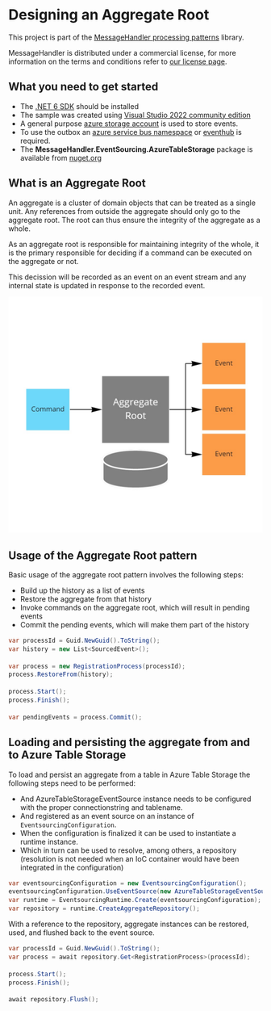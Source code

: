 # Designing an Aggregate Root

This project is part of the [MessageHandler processing patterns](https://www.messagehandler.net/patterns/) library.

MessageHandler is distributed under a commercial license, for more information on the terms and conditions refer to [our license page](https://www.messagehandler.net/license/).

## What you need to get started

- The [.NET 6 SDK](https://dotnet.microsoft.com/en-us/download) should be installed
- The sample was created using [Visual Studio 2022 community edition](https://visualstudio.microsoft.com/vs/)
- A general purpose [azure storage account](https://docs.microsoft.com/en-us/azure/storage/common/storage-account-create?tabs=azure-portal) is used to store events.
- To use the outbox an [azure service bus namespace](https://docs.microsoft.com/en-us/azure/service-bus-messaging/service-bus-create-namespace-portal) or [eventhub](https://docs.microsoft.com/en-us/azure/event-hubs/event-hubs-create) is required.
- The **MessageHandler.EventSourcing.AzureTableStorage** package is available from [nuget.org](https://www.nuget.org/packages/MessageHandler.EventSourcing.AzureTableStorage/)

## What is an Aggregate Root

An aggregate is a cluster of domain objects that can be treated as a single unit. Any references from outside the aggregate should only go to the aggregate root. 
The root can thus ensure the integrity of the aggregate as a whole.

As an aggregate root is responsible for maintaining integrity of the whole, it is the primary responsible for deciding if a command can be executed on the aggregate or not.

This decission will be recorded as an event on an event stream and any internal state is updated in response to the recorded event.

![Aggregate Root](./img/aggregate-root.jpg)

## Usage of the Aggregate Root pattern

Basic usage of the aggregate root pattern involves the following steps:
- Build up the history as a list of events
- Restore the aggregate from that history
- Invoke commands on the aggregate root, which will result in pending events
- Commit the pending events, which will make them part of the history

```C#
var processId = Guid.NewGuid().ToString();
var history = new List<SourcedEvent>();

var process = new RegistrationProcess(processId);
process.RestoreFrom(history);

process.Start();
process.Finish();

var pendingEvents = process.Commit();
```

## Loading and persisting the aggregate from and to Azure Table Storage

To load and persist an aggregate from a table in Azure Table Storage the following steps need to be performed:
- And AzureTableStorageEventSource instance needs to be configured with the proper connectionstring and tablename.
- And registered as an event source on an instance of `EventsourcingConfiguration`.
- When the configuration is finalized it can be used to instantiate a runtime instance.
- Which in turn can be used to resolve, among others, a repository (resolution is not needed when an IoC container would have been integrated in the configuration)

```C#
var eventsourcingConfiguration = new EventsourcingConfiguration();
eventsourcingConfiguration.UseEventSource(new AzureTableStorageEventSource(connectionString, tableName));
var runtime = EventsourcingRuntime.Create(eventsourcingConfiguration);
var repository = runtime.CreateAggregateRepository();
```

With a reference to the repository, aggregate instances can be restored, used, and flushed back to the event source.

```C#
var processId = Guid.NewGuid().ToString();
var process = await repository.Get<RegistrationProcess>(processId);

process.Start();
process.Finish();

await repository.Flush();
```

